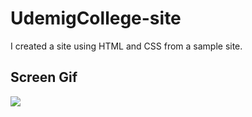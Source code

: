 # UdemigCollege-site

I created a site using HTML and CSS from a sample site.

<h2>Screen Gif</h2>

![](ekran.gif)
